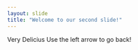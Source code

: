 ```yaml
---
layout: slide
title: "Welcome to our second slide!"
---
```

Very Delicius
Use the left arrow to go back!
